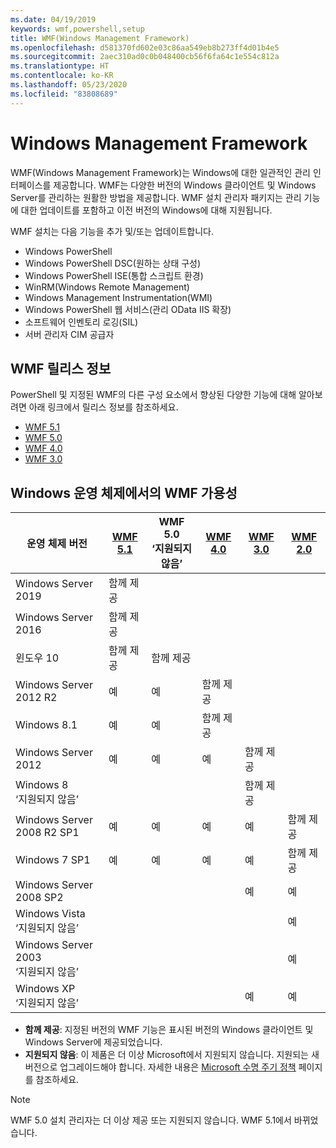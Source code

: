```yaml
---
ms.date: 04/19/2019
keywords: wmf,powershell,setup
title: WMF(Windows Management Framework)
ms.openlocfilehash: d581370fd602e03c86aa549eb8b273ff4d01b4e5
ms.sourcegitcommit: 2aec310ad0c0b048400cb56f6fa64c1e554c812a
ms.translationtype: HT
ms.contentlocale: ko-KR
ms.lasthandoff: 05/23/2020
ms.locfileid: "83808689"
---
```

# <a name="windows-management-framework"></a>Windows Management Framework

WMF(Windows Management Framework)는 Windows에 대한 일관적인 관리 인터페이스를 제공합니다. WMF는 다양한 버전의 Windows 클라이언트 및 Windows Server를 관리하는 원활한 방법을 제공합니다. WMF 설치 관리자 패키지는 관리 기능에 대한 업데이트를 포함하고 이전 버전의 Windows에 대해 지원됩니다.

WMF 설치는 다음 기능을 추가 및/또는 업데이트합니다.

- Windows PowerShell
- Windows PowerShell DSC(원하는 상태 구성)
- Windows PowerShell ISE(통합 스크립트 환경)
- WinRM(Windows Remote Management)
- Windows Management Instrumentation(WMI)
- Windows PowerShell 웹 서비스(관리 OData IIS 확장)
- 소프트웨어 인벤토리 로깅(SIL)
- 서버 관리자 CIM 공급자

## <a name="wmf-release-notes"></a>WMF 릴리스 정보

PowerShell 및 지정된 WMF의 다른 구성 요소에서 향상된 다양한 기능에 대해 알아보려면 아래 링크에서 릴리스 정보를 참조하세요.

- [WMF 5.1](whats-new/release-notes.md#wmf-51-changes)
- [WMF 5.0](whats-new/release-notes.md#wmf-50-changes)
- [WMF 4.0](https://download.microsoft.com/download/3/D/6/3D61D262-8549-4769-A660-230B67E15B25/Windows%20Management%20Framework%204%200%20Release%20Notes.docx)
- [WMF 3.0](https://download.microsoft.com/download/E/7/6/E76850B8-DA6E-4FF5-8CCE-A24FC513FD16/WMF%203%20Release%20Notes.docx)

## <a name="wmf-availability-across-windows-operating-systems"></a>Windows 운영 체제에서의 WMF 가용성

|        운영 체제 버전         | [WMF 5.1][]  | WMF 5.0<br>‘지원되지 않음’ | [WMF 4.0][]  | [WMF 3.0][]  | [WMF 2.0][]  |
| --------------------------------------- | ------------ | --------------------------- | ------------ | ------------ | ------------ |
| Windows Server 2019                     | 함께 제공 |                             |              |              |              |
| Windows Server 2016                     | 함께 제공 |                             |              |              |              |
| 윈도우 10                              | 함께 제공 | 함께 제공                |              |              |              |
| Windows Server 2012 R2                  | 예          | 예                         | 함께 제공 |              |              |
| Windows 8.1                             | 예          | 예                         | 함께 제공 |              |              |
| Windows Server 2012                     | 예          | 예                         | 예          | 함께 제공 |              |
| Windows 8<br>‘지원되지 않음’           |              |                             |              | 함께 제공 |              |
| Windows Server 2008 R2 SP1              | 예          | 예                         | 예          | 예          | 함께 제공 |
| Windows 7 SP1                           | 예          | 예                         | 예          | 예          | 함께 제공 |
| Windows Server 2008 SP2                 |              |                             |              | 예          | 예          |
| Windows Vista<br>‘지원되지 않음’       |              |                             |              |              | 예          |
| Windows Server 2003<br>‘지원되지 않음’ |              |                             |              |              | 예          |
| Windows XP<br>‘지원되지 않음’          |              |                             |              | 예          | 예          |

- **함께 제공**: 지정된 버전의 WMF 기능은 표시된 버전의 Windows 클라이언트 및 Windows Server에 제공되었습니다.
- **지원되지 않음**: 이 제품은 더 이상 Microsoft에서 지원되지 않습니다. 지원되는 새 버전으로 업그레이드해야 합니다. 자세한 내용은 [Microsoft 수명 주기 정책][] 페이지를 참조하세요.

> [!NOTE]
> WMF 5.0 설치 관리자는 더 이상 제공 또는 지원되지 않습니다. WMF 5.1에서 바뀌었습니다.

[Microsoft 수명 주기 정책]: https://support.microsoft.com/lifecycle
[WMF 5.1]: https://aka.ms/wmf51download
[WMF 4.0]: https://aka.ms/wmf4download
[WMF 3.0]: https://aka.ms/wmf3download
[WMF 2.0]: https://aka.ms/wmf2download
